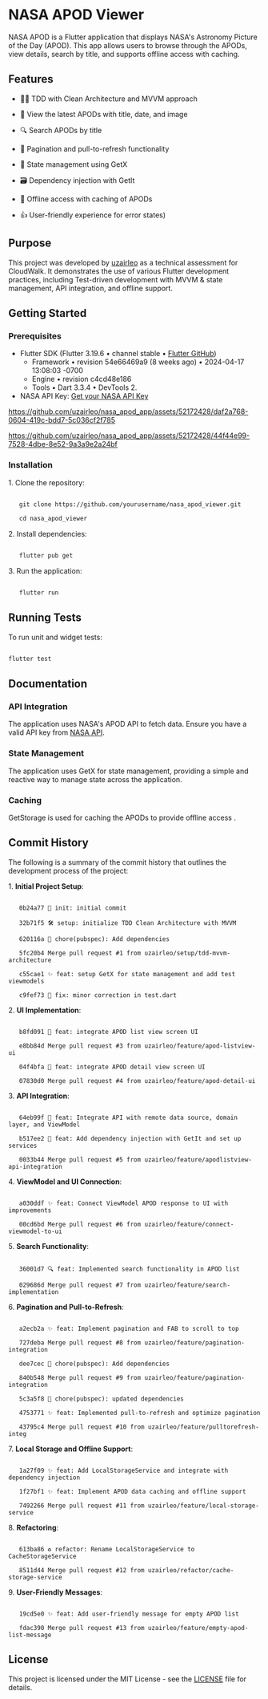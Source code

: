 # NASA APOD Viewer 

NASA APOD is a Flutter application that displays NASA's Astronomy Picture of the Day (APOD). This app allows users to browse through the APODs, view details, search by title, and supports offline access with caching.

## Features

- 👨‍💻 TDD with Clean Architecture and MVVM approach

- 🌠 View the latest APODs with title, date, and image
 
- 🔍 Search APODs by title

- 📄 Pagination and pull-to-refresh functionality

- 🧩 State management using GetX

- 🗃️ Dependency injection with GetIt

- 📡 Offline access with caching of APODs

- 👍 User-friendly experience for error states)

## Purpose

This project was developed by [uzairleo](https://uzairleo.tech/) as a technical assessment for CloudWalk. It demonstrates the use of various Flutter development practices, including Test-driven development with MVVM & state management, API integration, and offline support.

## Getting Started

### Prerequisites

- Flutter SDK (Flutter 3.19.6 • channel stable • [Flutter GitHub](https://github.com/flutter/flutter.git))
  - Framework • revision 54e66469a9 (8 weeks ago) • 2024-04-17 13:08:03 -0700
  - Engine • revision c4cd48e186
  - Tools • Dart 3.3.4 • DevTools 2.
- NASA API Key: [Get your NASA API Key](https://api.nasa.gov)

https://github.com/uzairleo/nasa_apod_app/assets/52172428/daf2a768-0604-419c-bdd7-5c036cf2f785


https://github.com/uzairleo/nasa_apod_app/assets/52172428/44f44e99-7528-4dbe-8e52-9a3a9e2a24bf

### Installation

1\. Clone the repository:

```bash

   git clone https://github.com/yourusername/nasa_apod_viewer.git

   cd nasa_apod_viewer

```

2\. Install dependencies:

```bash

   flutter pub get

```

3\. Run the application:

```bash

   flutter run

```

## Running Tests

To run unit and widget tests:

```bash

flutter test

```

## Documentation

### API Integration

The application uses NASA's APOD API to fetch data. Ensure you have a valid API key from [NASA API](https://api.nasa.gov).

### State Management

The application uses GetX for state management, providing a simple and reactive way to manage state across the application.

### Caching

GetStorage is used for caching the APODs to provide offline access .

## Commit History

The following is a summary of the commit history that outlines the development process of the project:

1\. **Initial Project Setup**:

```plaintext

   0b24a77 🎉 init: initial commit

   32b71f5 🛠️ setup: initialize TDD Clean Architecture with MVVM

   620116a 🐳 chore(pubspec): Add dependencies

   5fc20b4 Merge pull request #1 from uzairleo/setup/tdd-mvvm-architecture

   c55cae1 ✨ feat: setup GetX for state management and add test viewmodels

   c9fef73 🐛 fix: minor correction in test.dart

```

2\. **UI Implementation**:

```plaintext

   b8fd091 🎨 feat: integrate APOD list view screen UI

   e8bb84d Merge pull request #3 from uzairleo/feature/apod-listview-ui

   04f4bfa 🎨 feat: integrate APOD detail view screen UI

   07830d0 Merge pull request #4 from uzairleo/feature/apod-detail-ui

```

3\. **API Integration**:

```plaintext

   64eb99f 🚀 feat: Integrate API with remote data source, domain layer, and ViewModel

   b517ee2 🔧 feat: Add dependency injection with GetIt and set up services

   0033b44 Merge pull request #5 from uzairleo/feature/apodlistview-api-integration

```

4\. **ViewModel and UI Connection**:

```plaintext

   a030ddf ✨ feat: Connect ViewModel APOD response to UI with improvements

   00cd6bd Merge pull request #6 from uzairleo/feature/connect-viewmodel-to-ui

```

5\. **Search Functionality**:

```plaintext

   36001d7 🔍 feat: Implemented search functionality in APOD list

   029686d Merge pull request #7 from uzairleo/feature/search-implementation

```

6\. **Pagination and Pull-to-Refresh**:

```plaintext

   a2ecb2a ✨ feat: Implement pagination and FAB to scroll to top

   727deba Merge pull request #8 from uzairleo/feature/pagination-integration

   dee7cec 🐳 chore(pubspec): Add dependencies

   840b548 Merge pull request #9 from uzairleo/feature/pagination-integration

   5c3a5f8 🐳 chore(pubspec): updated dependencies

   4753771 ✨ feat: Implemented pull-to-refresh and optimize pagination

   43795c4 Merge pull request #10 from uzairleo/feature/pulltorefresh-integ

```

7\. **Local Storage and Offline Support**:

```plaintext

   1a27f09 ✨ feat: Add LocalStorageService and integrate with dependency injection

   1f27bf1 ✨ feat: Implement APOD data caching and offline support

   7492266 Merge pull request #11 from uzairleo/feature/local-storage-service

```

8\. **Refactoring**:

```plaintext

   613ba86 ♻️ refactor: Rename LocalStorageService to CacheStorageService

   8511d44 Merge pull request #12 from uzairleo/refactor/cache-storage-service

```

9\. **User-Friendly Messages**:

```plaintext

   19cd5e0 ✨ feat: Add user-friendly message for empty APOD list

   fdac390 Merge pull request #13 from uzairleo/feature/empty-apod-list-message

```

## License

This project is licensed under the MIT License - see the [LICENSE](LICENSE) file for details.
